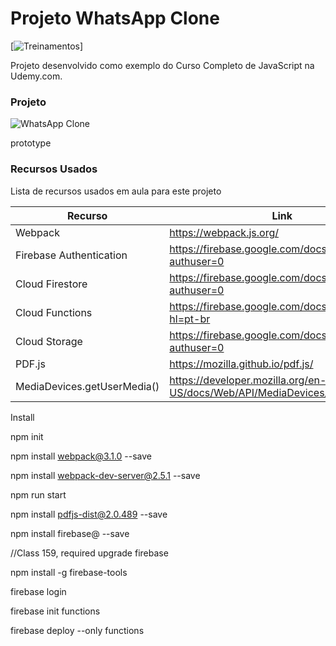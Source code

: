 # Projeto WhatsApp Clone

[![Treinamentos](https://www.hcode.com.br/res/img/hcode-200x100.png)]

Projeto desenvolvido como exemplo do Curso Completo de JavaScript na Udemy.com.

### Projeto
![WhatsApp Clone](https://firebasestorage.googleapis.com/v0/b/hcode-com-br.appspot.com/o/whatsapp.jpg?alt=media&token=5fc78e3b-4871-424f-abfa-b765f2515d0c)

prototype


### Recursos Usados

Lista de recursos usados em aula para este projeto

| Recurso | Link |
| ------ | ------ |
| Webpack | https://webpack.js.org/ |
| Firebase Authentication | https://firebase.google.com/docs/auth/?authuser=0 |
| Cloud Firestore | https://firebase.google.com/docs/firestore/?authuser=0 |
| Cloud Functions | https://firebase.google.com/docs/functions/?hl=pt-br |
| Cloud Storage | https://firebase.google.com/docs/storage/?authuser=0 |
| PDF.js | https://mozilla.github.io/pdf.js/ |
| MediaDevices.getUserMedia() | https://developer.mozilla.org/en-US/docs/Web/API/MediaDevices/getUserMedia |

Install

npm init 

npm install webpack@3.1.0 --save

npm install webpack-dev-server@2.5.1 --save

npm run start

npm install pdfjs-dist@2.0.489 --save

npm install firebase@ --save

//Class 159, required upgrade firebase

npm install -g firebase-tools

firebase login

firebase init functions

firebase deploy --only functions